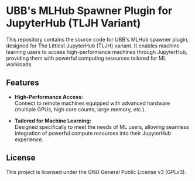 # UBB's MLHub Spawner Plugin for JupyterHub (TLJH Variant)

This repository contains the source code for UBB's MLHub spawner plugin, designed for The Littlest JupyterHub (TLJH) variant. It enables machine learning users to access high-performance machines through JupyterHub, providing them with powerful computing resources tailored for ML workloads.

## Features

- **High-Performance Access:**  
  Connect to remote machines equipped with advanced hardware (multiple GPUs, high core counts, large memory, etc.).

- **Tailored for Machine Learning:**  
  Designed specifically to meet the needs of ML users, allowing seamless integration of powerful compute resources into their JupyterHub experience.

## License

This project is licensed under the GNU General Public License v3 (GPLv3).
